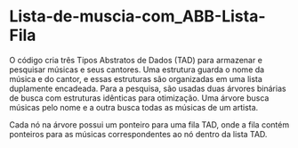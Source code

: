 # Lista-de-muscia-com_ABB-Lista-Fila
O código cria três Tipos Abstratos de Dados (TAD) para armazenar e pesquisar músicas e seus cantores. Uma estrutura guarda o nome da música e do cantor, e essas estruturas são organizadas em uma lista duplamente encadeada. Para a pesquisa, são usadas duas árvores binárias de busca com estruturas idênticas para otimização. Uma árvore busca músicas pelo nome e a outra busca todas as músicas de um artista.

Cada nó na árvore possui um ponteiro para uma fila TAD, onde a fila contém ponteiros para as músicas correspondentes ao nó dentro da lista TAD.
